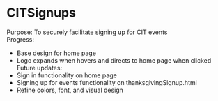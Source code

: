 # CITSignups
 Purpose: To securely facilitate signing up for CIT events\
 Progress:
 - Base design for home page
 - Logo expands when hovers and directs to home page when clicked
\
 Future updates:
 - Sign in functionality on home page
 - Signing up for events functionality on thanksgivingSignup.html
 - Refine colors, font, and visual design
